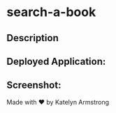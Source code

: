 # search-a-book

## Description


## Deployed Application:


## Screenshot:


Made with ♥ by Katelyn Armstrong